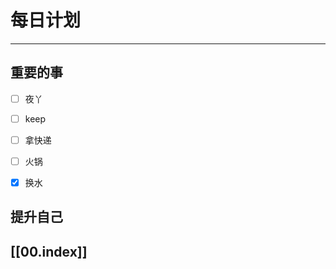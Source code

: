 
# 每日计划
---
## 重要的事

- [ ]    夜丫
- [ ]   keep
- [ ]  拿快递
- [ ] 火锅
- [x] 换水



## 提升自己

  



## [[00.index]]










